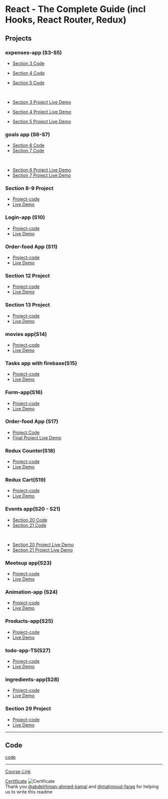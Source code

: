 # React - The Complete Guide (incl Hooks, React Router, Redux)

## Projects

### expenses-app (S3-S5)

- [Section 3 Code](./Projects/Expenses-app/S03-project)
- [Section 4 Code](./Projects/Expenses-app/S04-project/)
- [Section 5 Code](./Projects/Expenses-app/S05-project/)

  <br/>

- [Section 3 Project Live Demo](https://expenses-app-section-3.vercel.app/)
- [Section 4 Project Live Demo](https://expenses-app-section-4.vercel.app/)
- [Section 5 Project Live Demo](https://expenses-app-section-5.vercel.app/)

### goals app (S6-S7)

- [Section 6 Code](./Projects/goals-app/S06-project/)
- [Section 7 Code](./Projects/goals-app/S07-project/)

<br/>

- [Section 6 Project Live Demo](https://s06-project.vercel.app/)
- [Section 7 Project Live Demo](https://s07-project.vercel.app/)

### Section 8-9 Project

- [Project-code](./Projects/section-8-9-project)
- [Live Demo](https://section-8-9-project.vercel.app/)

### Login-app (S10)

- [Project-code](./Projects/Login-app-s10/)
- [Live Demo](https://login-app-s10.vercel.app/)

### Order-food App (S11)

- [Project-code](./Projects/order-food-app/S11-project/)
- [Live Demo](https://s11-project.vercel.app/)

### Section 12 Project

- [Project-code](./Projects/S12-project)
- [Live Demo](https://s12-project.vercel.app/)

### Section 13 Project

- [Project-code](./Projects/S13-project)
- [Live Demo](https://s13-project-gamma.vercel.app/)

### movies app(S14)

- [Project-code](./Projects/movies-app)
- [Live Demo](https://movies-app-one-alpha.vercel.app/)

### Tasks app with firebase(S15)

- [Project-code](./Projects/task-app-firbase/)
- [Live Demo](https://task-app-firbase.vercel.app/)

### Form-app(S16)

- [Project-code](./Projects/form-app)
- [Live Demo](https://form-app-sooty.vercel.app/)

### Order-food App (S17)

- [Project Code](./Projects/order-food-app/S17-project/)
- [Final Project Live Demo](https://s17-project.vercel.app/)

### Redux Counter(S18)

- [Project-code](./Projects/redux-counter)
- [Live Demo](https://redux-counter-rouge-theta.vercel.app/)

### Redux Cart(S19)

- [Project-code](./Projects/redux-cart)
- [Live Demo](https://redux-cart-orpin.vercel.app/)

### Events app(S20 - S21)

- [Section 20 Code](./Projects/events-app/S20-project/)
- [Section 21 Code](./Projects/events-app/S21-project/)

<br/>

- [Section 20 Project Live Demo]()
- [Section 21 Project Live Demo]()

### Meetsup app(S23)

- [Project-code](./Projects/meetsup-app)
- [Live Demo](https://meetsup-app-red.vercel.app/)

### Animation-app (S24)

- [Project-code](./Projects/animation-app)
- [Live Demo]()

### Products-app(S25)

- [Project-code](./Projects/Products-app)
- [Live Demo]()

### todo-app-TS(S27)

- [Project-code](./Projects/todo-app-TS)
- [Live Demo]()

### ingredients-app(S28)

- [Project-code](./Projects/ingredients-app/)
- [Live Demo]()

### Section 29 Project

- [Project-code](./Projects/Section-29/)
- [Live Demo]()

---

## Code

[code](Code)

---

[Course-Link](https://www.udemy.com/course/react-the-complete-guide-incl-redux/)<br>

[Certificate](https://www.udemy.com/certificate/UC-d2260bc6-ccde-4fe8-8e0c-a054741199e9/)
![Certificate](https://udemy-certificate.s3.amazonaws.com/image/UC-d2260bc6-ccde-4fe8-8e0c-a054741199e9.jpg?v=1682411224000)
<br>
Thank you [@abdelrhman-ahmed-kamal](https://github.com/Abdelrhman-ahmed-kamal) and [@mahmoud-farag](https://github.com/mahmoud-farag) for helping us to write this readme
